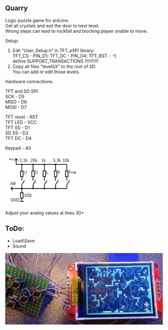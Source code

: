 ##     Quarry  
Logic puzzle game for arduino.  
Get all crystals and exit the door to next level.  
Wrong steps can lead to rockfall and blocking player unable to move.  
  
Setup:  
1. Edit "User_Setup.h" in TFT_eSPI library:  
   TFT_CS - PIN_D1; TFT_DC - PIN_D4; TFT_RST - -1;  
   define SUPPORT_TRANSACTIONS !!!!!!!!!!!  
2. Copy all files "levelXX" to the root of SD.  
   You can add or edit those levels.  
  
Hardware connections:  
  
TFT and SD SPI:  
SCK        - D5  
MISO       - D6  
MOSI       - D7  
  
TFT reset  - RST  
TFT LED    - VCC  
TFT SS     - D1  
SD SS      - D2  
TFT DC     - D4  
  
Keypad     - A0  
  
  
![alt text](https://github.com/Airrr17/Quarry/blob/master/controller.png)  
  
Adjust your analog values at lines 30+  
  
  
## ToDo:  
  
- Load\Save  
- Sound  
  
![alt text](https://github.com/Airrr17/Quarry/blob/master/quarry01.jpg)  
  